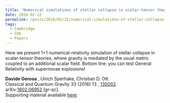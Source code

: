 ```yaml
---
title: 'Numerical simulations of stellar collapse in scalar-tensor theories of gravity'
date: 2016-02-22
permalink: /posts/2016/02/22/numerical-simulations-of-stellar-collapse-in-scalar-tensor-theories-of-gravity
tags:
  - Cambridge
  - CQG
  - Papers
---
```


Here we present 1+1 numerical-relativity simulation of stellar collapse in scalar-tensor theories, where gravity is mediated by the usual metric coupled to an additional scalar field. Bottom line: you can test General Relativity with supernovae explosions!

**Davide Gerosa** , Ulrich Sperhake, Christian D. Ott.  
Classical and Quantum Gravity 33 (2016) 13 , [135002](<http://iopscience.iop.org/article/10.1088/0264-9381/33/13/135002>).  
arXiv:[1602.06952](<http://arxiv.org/abs/arXiv:1602.06952>) [gr-qc].  
Supporting material available [here](<../../../../../index.html?p=803>).

